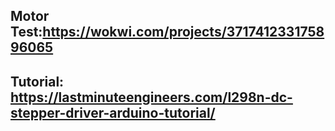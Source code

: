 ## Motor Test:https://wokwi.com/projects/371741233175896065

## Tutorial: https://lastminuteengineers.com/l298n-dc-stepper-driver-arduino-tutorial/
